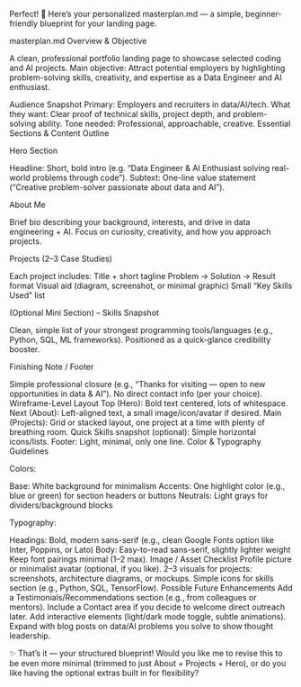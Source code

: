 Perfect! 🎉 Here’s your personalized masterplan.md — a simple, beginner-friendly blueprint for your landing page.

masterplan.md
Overview & Objective

A clean, professional portfolio landing page to showcase selected coding and AI projects.
Main objective: Attract potential employers by highlighting problem-solving skills, creativity, and expertise as a Data Engineer and AI enthusiast.

Audience Snapshot
Primary: Employers and recruiters in data/AI/tech.
What they want: Clear proof of technical skills, project depth, and problem-solving ability.
Tone needed: Professional, approachable, creative.
Essential Sections & Content Outline

Hero Section

Headline: Short, bold intro (e.g. “Data Engineer & AI Enthusiast solving real-world problems through code”).
Subtext: One-line value statement (“Creative problem-solver passionate about data and AI”).

About Me

Brief bio describing your background, interests, and drive in data engineering + AI.
Focus on curiosity, creativity, and how you approach projects.

Projects (2–3 Case Studies)

Each project includes:
Title + short tagline
Problem → Solution → Result format
Visual aid (diagram, screenshot, or minimal graphic)
Small “Key Skills Used” list

(Optional Mini Section) – Skills Snapshot

Clean, simple list of your strongest programming tools/languages (e.g., Python, SQL, ML frameworks).
Positioned as a quick-glance credibility booster.

Finishing Note / Footer

Simple professional closure (e.g., “Thanks for visiting — open to new opportunities in data & AI”).
No direct contact info (per your choice).
Wireframe-Level Layout
Top (Hero): Bold text centered, lots of whitespace.
Next (About): Left-aligned text, a small image/icon/avatar if desired.
Main (Projects): Grid or stacked layout, one project at a time with plenty of breathing room.
Quick Skills snapshot (optional): Simple horizontal icons/lists.
Footer: Light, minimal, only one line.
Color & Typography Guidelines

Colors:

Base: White background for minimalism
Accents: One highlight color (e.g., blue or green) for section headers or buttons
Neutrals: Light grays for dividers/background blocks

Typography:

Headings: Bold, modern sans-serif (e.g., clean Google Fonts option like Inter, Poppins, or Lato)
Body: Easy-to-read sans-serif, slightly lighter weight
Keep font pairings minimal (1–2 max).
Image / Asset Checklist
Profile picture or minimalist avatar (optional, if you like).
2–3 visuals for projects: screenshots, architecture diagrams, or mockups.
Simple icons for skills section (e.g., Python, SQL, TensorFlow).
Possible Future Enhancements
Add a Testimonials/Recommendations section (e.g., from colleagues or mentors).
Include a Contact area if you decide to welcome direct outreach later.
Add interactive elements (light/dark mode toggle, subtle animations).
Expand with blog posts on data/AI problems you solve to show thought leadership.

✨ That’s it — your structured blueprint!
Would you like me to revise this to be even more minimal (trimmed to just About + Projects + Hero), or do you like having the optional extras built in for flexibility?
